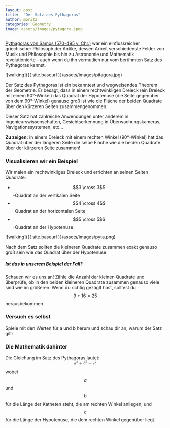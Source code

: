 ```yaml
---
layout: post
title:  "Der Satz des Pythagoras"
author: moritz
categories: Geometry
image: assets/images/pytagora.jpeg
---
```

[Pythagoras von Samos (570-495 v. Chr.)](https://de.wikipedia.org/wiki/Pythagoras) war ein einflussreicher griechischer Philosoph der Antike, dessen Arbeit verschiedenste Felder von Musik und Philosophie bis hin zu Astronomie und Mathematik revolutionierte - auch wenn du ihn vermutlich nur vom berühmten Satz des Pythagoras kennst. 

![walking]({{ site.baseurl }}/assets/images/pitagora.jpg)

Der Satz des Pythagoras ist ein bekanntest und wegweisendes Theorem der Geometrie. Er besagt, dass in einem rechtwinkligen Dreieck (ein Dreieck mit einem 90°-Winkel) das Quadrat der Hypotenuse (die Seite gegenüber von dem 90°-Winkel) genauso groß ist wie die Fläche der beiden Quadrate über den kürzeren Seiten zusammengenommen.

Dieser Satz hat zahlreiche Anwendungen unter anderem in Ingenieurswissenschaften, Gesichtserkennung in Überwachungskameras, Navigationssystemen, etc...

**Zu zeigen:** In einem Dreieck mit einem rechten Winkel (90°-Winkel) hat das Quadrat über der längeren Seite die selbe Fläche wie die beiden Quadrate über der kürzeren Seite zusammen!

### Visualisieren wir ein Beispiel
Wir malen ein rechtwinkliges Dreieck und errichten an seinen Seiten Quadrate:
- $$3 \cross 3$$-Quadrat an der vertikalen Seite
- $$4 \cross 4$$-Quadrat an der horizontalen Seite
- $$5 \cross 5$$-Quadrat an der Hypotenuse

![walking]({{ site.baseurl }}/assets/images/pyta.png)

Nach dem Satz sollten die kleineren Quadrate zusammen exakt genauso groß sein wie das Quadrat über der Hypotenuse.

##### Ist das in unserem Beispiel der Fall?
Schauen wir es uns an! Zähle die Anzahl der kleinen Quadrate und überprüfe, ob in den beiden kleineren Quadrate zusammen genauso viele sind wie im größeren.
Wenn du richtig gezäglt hast, solltest du $$9 + 16 = 25$$ herausbekommen.

### Versuch es selbst
Spiele mit den Werten für a und b herum und schau dir an, warum der Satz gilt:
<div id="observablehq-21c7f424">
  <div class="observablehq-viewof-a"></div>
  <div class="observablehq-viewof-b"></div>
  <div class="observablehq-canvas"></div>
  <div class="observablehq-blla"></div>
</div>
<script type="module">
  import {Runtime, Inspector} from "https://cdn.jsdelivr.net/npm/@observablehq/runtime@4/dist/runtime.js";
  import define from "https://api.observablehq.com/@864af2bf64442aa6/untitled.js?v=3";
  (new Runtime).module(define, name => {
    if (name === "viewof a") return Inspector.into("#observablehq-21c7f424 .observablehq-viewof-a")();
    if (name === "viewof b") return Inspector.into("#observablehq-21c7f424 .observablehq-viewof-b")();
    if (name === "canvas") return Inspector.into("#observablehq-21c7f424 .observablehq-canvas")();
    if (name === "blla") return Inspector.into("#observablehq-21c7f424 .observablehq-blla")();
  });
</script>

### Die Mathematik dahinter
Die Gleichung im Satz des Pythagoras lautet:
<math display="block" xmlns="http://www.w3.org/1998/Math/MathML">
  <mrow>
    <msup>
      <mi>a</mi>
      <mn>2</mn>
    </msup>
    <mo>+</mo>
    <msup>
      <mi>b</mi>
      <mn>2</mn>
    </msup>
    <mo>=</mo>
    <msup>
      <mi>c</mi>
      <mn>2</mn>
    </msup>
  </mrow>
</math>

wobei $$a$$ und $$b$$ für die Länge der Katheten steht, die am rechten Winkel anliegen, und $$c$$ für die Länge der Hypotenuse, die dem rechten Winkel gegenüber liegt.
